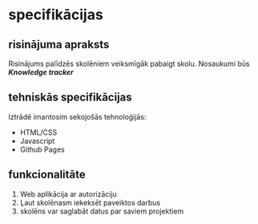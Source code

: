 # specifikācijas

## risinājuma apraksts
Risinājums palīdzēs skolēniem veiksmīgāk pabaigt skolu. Nosaukumi būs
***Knowledge tracker***

## tehniskās specifikācijas
Iztrādē imantosim sekojošās tehnoloģijās:
- HTML/CSS
- Javascript
- Github Pages

## funkcionalitāte
1. Web aplikācija ar autorizāciju
2. Ļaut skolēnasm iekeksēt paveiktos darbus
3. skolēns var saglabāt datus par saviem projektiem

